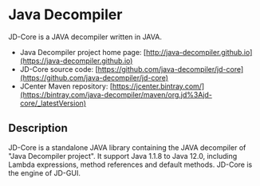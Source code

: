 # Java Decompiler

JD-Core is a JAVA decompiler written in JAVA.

- Java Decompiler project home page:
[http://java-decompiler.github.io](https://java-decompiler.github.io)
- JD-Core source code:
[https://github.com/java-decompiler/jd-core](https://github.com/java-decompiler/jd-core)
- JCenter Maven repository:
[https://jcenter.bintray.com/](https://bintray.com/java-decompiler/maven/org.jd%3Ajd-core/_latestVersion)

## Description
JD-Core is a standalone JAVA library containing the JAVA decompiler of
"Java Decompiler project". It support Java 1.1.8 to Java 12.0,
including Lambda expressions, method references and default methods.
JD-Core is the engine of JD-GUI.
